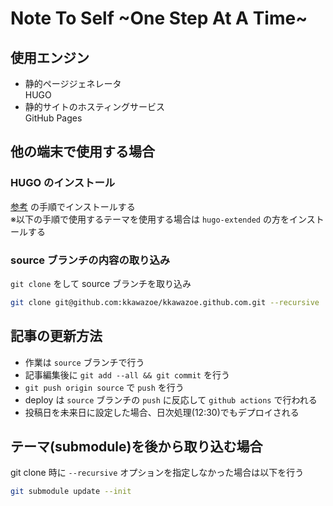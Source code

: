 # Note To Self \~One Step At A Time\~

## 使用エンジン

- 静的ページジェネレータ  
HUGO
- 静的サイトのホスティングサービス  
GitHub Pages

## 他の端末で使用する場合

### HUGO のインストール

[参考](https://gohugo.io/getting-started/installing/) の手順でインストールする  
※以下の手順で使用するテーマを使用する場合は `hugo-extended` の方をインストールする

### source ブランチの内容の取り込み

`git clone` をして source ブランチを取り込み

```bash
git clone git@github.com:kkawazoe/kkawazoe.github.com.git --recursive
```

## 記事の更新方法

- 作業は `source` ブランチで行う
- 記事編集後に `git add --all && git commit` を行う
- `git push origin source` で `push` を行う
- deploy は `source` ブランチの `push` に反応して `github actions` で行われる
- 投稿日を未来日に設定した場合、日次処理(12:30)でもデプロイされる

## テーマ(submodule)を後から取り込む場合

git clone 時に `--recursive` オプションを指定しなかった場合は以下を行う

```bash
git submodule update --init
```
